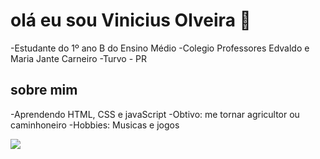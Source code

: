 # olá eu sou Vinicius Olveira 🏴

-Estudante do 1º ano B do Ensino Médio
-Colegio Professores Edvaldo e Maria Jante Carneiro
-Turvo - PR

## sobre mim 

-Aprendendo HTML, CSS e javaScript
-Obtivo: me tornar agricultor ou caminhoneiro
-Hobbies: Musicas e jogos 

![](https://i.pinimg.com/originals/be/53/fc/be53fc5350400539c44b3bc7c2552fe9.gif)
